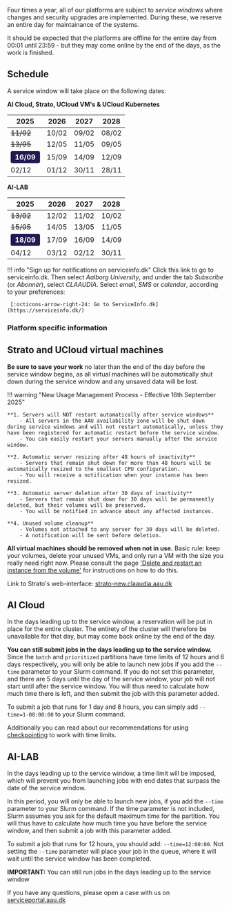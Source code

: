 
<!-- !!! warning "Next Service window: 13th and 15th of May 2025" -->

Four times a year, all of our platforms are subject to *service windows* where changes and security upgrades are implemented.
During these, we reserve an entire day for maintainance of the systems.

It should be expected that the platforms are offline for the entire day from 00:01 until 23:59 - but they may come online by the end of the days, as the work is finished.

## Schedule

A service window will take place on the following dates:

<div class="grid" markdown>

<div markdown>

**AI Cloud, Strato, UCloud VM's & UCloud Kubernetes**

| 2025  | 2026  | 2027  | 2028  |
| ---   | ---   | ---   | ---   |
| <s>11/02</s> | 10/02 | 09/02 | 08/02 |
| <s>13/05</s> | 12/05 | 11/05 | 09/05 |
| <span style="background:#211a52; color:white; font-weight:bold; border:2px solid #211a52; border-radius:4px; padding:2px 8px; display:inline-block;">16/09</span> | 15/09 | 14/09 | 12/09 |
| 02/12 | 01/12 | 30/11 | 28/11 |

</div>

<div markdown>

**AI-LAB**

| 2025  | 2026  | 2027  | 2028  |
| ---   | ---   | ---   | ---   |
| <s>13/02</s> | 12/02 | 11/02 | 10/02 |
| <s>15/05</s> | 14/05 | 13/05 | 11/05 |
| <span style="background:#211a52; color:white; font-weight:bold; border:2px solid #211a52; border-radius:4px; padding:2px 8px; display:inline-block;">18/09</span> | 17/09 | 16/09 | 14/09 |
| 04/12 | 03/12 | 02/12 | 30/11 |

</div>

</div>

!!! info "Sign up for notifications on serviceinfo.dk"
    Click this link to go to serviceinfo.dk. Then select *Aalborg University*,
    and under the tab *Subscribe* (or *Abonnér*), select *CLAAUDIA*.
    Select *email*, *SMS* or *calendar*, according to your preferences:

     [:octicons-arrow-right-24: Go to ServiceInfo.dk](https://serviceinfo.dk/)

### Platform specific information

## Strato and UCloud virtual machines

**Be sure to save your work** no later than the end of the day before the service window begins, as all virtual machines will be automatically shut down during the service window and any unsaved data will be lost.

!!! warning "New Usage Management Process - Effective 16th September 2025"
    
    **1. Servers will NOT restart automatically after service windows**
        - All servers in the AAU availability zone will be shut down during service windows and will not restart automatically, unless they have been registered for automatic restart before the service window.
        - You can easily restart your servers manually after the service window.

    **2. Automatic server resizing after 48 hours of inactivity**
        - Servers that remain shut down for more than 48 hours will be automatically resized to the smallest CPU configuration.
        - You will receive a notification when your instance has been resized.

    **3. Automatic server deletion after 30 days of inactivity**
        - Servers that remain shut down for 30 days will be permanently deleted, but their volumes will be preserved.
        - You will be notified in advance about any affected instances.

    **4. Unused volume cleanup**
        - Volumes not attached to any server for 30 days will be deleted.
        - A notification will be sent before deletion.

**All virtual machines should be removed when not in use.** 
Basic rule: keep your volumes, delete your unused VMs, and only run a VM with the size you really need right now.
Please consult the page ['Delete and restart an instance from the volume'](strato/best-practice-guides/delete-and-restart-an-instance-from-the-volume/)
for instructions on how to do this.


Link to Strato's
web-interface: [strato-new.claaudia.aau.dk](https://strato-new.claaudia.aau.dk/)


## AI Cloud

In the days leading up to the service window, a reservation will be put in place for the entire cluster. The entirety of the cluster will therefore be unavailable for that day, but may come back online by the end of the day.

**You can still submit jobs in the days leading up to the service window.**
Since the `batch` and `prioritized` partitions have time limits of 12 hours and 6 days respectively, you will only be able to launch new jobs if you add the `--time` parameter to your Slurm command. If you do not set this parameter, and there are 5 days until the day of the service window, your job will not start until after the service window. You will thus need to calculate how much time there is left, and then submit the job with this parameter added. 

To submit a job that runs for 1 day and 8 hours, you can simply add `--time=1-08:00:00` to your Slurm command. 

Additionally you can read about our recommendations for using [checkpointing](ai-lab/additional-guides/requeuing-and-checkpointing/) to work with time limits.


## AI-LAB

In the days leading up to the service window, a time limit will be imposed, which will prevent you from launching jobs with end dates that surpass the date of the service window. 

In this period, you will only be able to launch new jobs, if you add the `--time` parameter to your Slurm command. If the time parameter is not included, Slurm assumes you ask for the default maximum time for the partition. You will thus have to calculate how much time you have before the service window, and then submit a job with this parameter added. 

To submit a job that runs for 12 hours, you should add: `--time=12:00:00`. Not setting the `--time` parameter will place your job in the queue, where it will wait until the service window has been completed.

**IMPORTANT:** You can still run jobs in the days leading up to the service window

If you have any questions, please open a case with us on [serviceportal.aau.dk](https://serviceportal.aau.dk/serviceportal?id=sc_cat_item&sys_id=a05e2fb4c3434610f0f3041ad001310e)